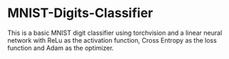 # MNIST-Digits-Classifier

This is a basic MNIST digit classifier using torchvision and a linear neural network with ReLu as the activation function, 
Cross Entropy as the loss function and Adam as the optimizer.